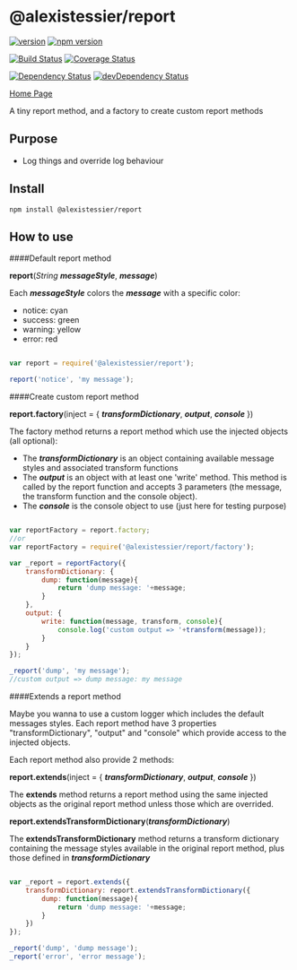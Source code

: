 @alexistessier/report
================

[![version](https://img.shields.io/badge/version-1.0.1-blue.svg)](https://github.com/AlexisTessier/report#readme)
[![npm version](https://badge.fury.io/js/%40alexistessier%2Freport.svg)](https://badge.fury.io/js/%40alexistessier%2Freport)

[![Build Status](https://travis-ci.org/AlexisTessier/report.svg?branch=master)](https://travis-ci.org/AlexisTessier/report)
[![Coverage Status](https://coveralls.io/repos/AlexisTessier/report/badge.svg?branch=master&service=github)](https://coveralls.io/github/AlexisTessier/report?branch=master)

[![Dependency Status](https://david-dm.org/AlexisTessier/report.svg)](https://david-dm.org/AlexisTessier/report)
[![devDependency Status](https://david-dm.org/AlexisTessier/report/dev-status.svg)](https://david-dm.org/AlexisTessier/report#info=devDependencies)

[Home Page](https://github.com/AlexisTessier/report#readme)

A tiny report method, and a factory to create custom report methods

Purpose
-------

- Log things and override log behaviour

Install
-------

```
npm install @alexistessier/report
```

How to use
----------

####Default report method

**report**(*String* ***messageStyle***, ***message***)

Each ***messageStyle*** colors the ***message*** with a specific color:

- notice: cyan
- success: green
- warning: yellow
- error: red

```javascript

var report = require('@alexistessier/report');

report('notice', 'my message');

```

####Create custom report method

**report.factory**(inject = {
	***transformDictionary***,
	***output***,
	***console***
})

The factory method returns a report method which use the injected objects (all optional):

- The ***transformDictionary*** is an object containing available message styles and associated transform functions
- The ***output*** is an object with at least one 'write' method. This method is called by the report function and accepts 3 parameters (the message, the transform function and the console object).
- The ***console*** is the console object to use (just here for testing purpose)

```javascript

var reportFactory = report.factory;
//or
var reportFactory = require('@alexistessier/report/factory');

var _report = reportFactory({
	transformDictionary: {
		dump: function(message){
			return 'dump message: '+message;
		}
	},
	output: {
		write: function(message, transform, console){
			console.log('custom output => '+transform(message));
		}
	}
});

_report('dump', 'my message');
//custom output => dump message: my message

```

####Extends a report method

Maybe you wanna to use a custom logger which includes the default messages styles. Each report method have 3 properties "transformDictionary", "output" and "console" which provide access to the injected objects.

Each report method also provide 2 methods:

**report.extends**(inject = {
	***transformDictionary***,
	***output***,
	***console***
})

The **extends** method returns a report method using the same injected objects as the original report method unless those which are overrided.

**report.extendsTransformDictionary**(***transformDictionary***)

The **extendsTransformDictionary** method returns a transform dictionary containing the message styles available in the original report method, plus those defined in ***transformDictionary***

```javascript

var _report = report.extends({
	transformDictionary: report.extendsTransformDictionary({
		dump: function(message){
			return 'dump message: '+message;
		}
	})
});

_report('dump', 'dump message');
_report('error', 'error message');

```